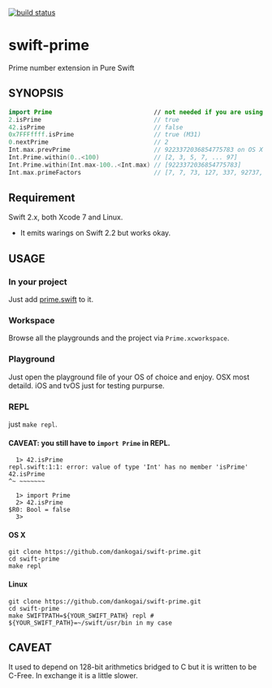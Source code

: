 [![build status](https://secure.travis-ci.org/dankogai/swift-prime.png)](http://travis-ci.org/dankogai/swift-prime)

# swift-prime

Prime number extension in Pure Swift

## SYNOPSIS

````swift
import Prime                            // not needed if you are using prime.swift directly
2.isPrime                               // true
42.isPrime                              // false
0x7FFFffff.isPrime                      // true (M31)
0.nextPrime                             // 2
Int.max.prevPrime                       // 9223372036854775783 on OS X
Int.Prime.within(0..<100)               // [2, 3, 5, 7, ... 97]
Int.Prime.within(Int.max-100..<Int.max) // [9223372036854775783]
Int.max.primeFactors                    // [7, 7, 73, 127, 337, 92737, 649657]
````

## Requirement

Swift 2.x, both Xcode 7 and Linux.

* It emits warings on Swift 2.2 but works okay.

## USAGE

### In your project

Just add [prime.swift] to it.

[prime.swift]: prime/prime.swift

### Workspace

Browse all the playgrounds and the project via `Prime.xcworkspace`.

### Playground

Just open the playground file of your OS of choice and enjoy.  OSX most detaild.  iOS and tvOS just for testing purpurse.

### REPL

just `make repl`.

#### CAVEAT: you still have to `import Prime` in REPL.

````shell
  1> 42.isPrime
repl.swift:1:1: error: value of type 'Int' has no member 'isPrime'
42.isPrime
^~ ~~~~~~~

  1> import Prime
  2> 42.isPrime 
$R0: Bool = false
  3>
````


#### OS X

````shell
git clone https://github.com/dankogai/swift-prime.git
cd swift-prime
make repl
````

#### Linux

````shell
git clone https://github.com/dankogai/swift-prime.git
cd swift-prime
make SWIFTPATH=${YOUR_SWIFT_PATH} repl # ${YOUR_SWIFT_PATH}=~/swift/usr/bin in my case
````

## CAVEAT

It used to depend on 128-bit arithmetics bridged to C but it is written to be C-Free.  In exchange it is a little slower.

